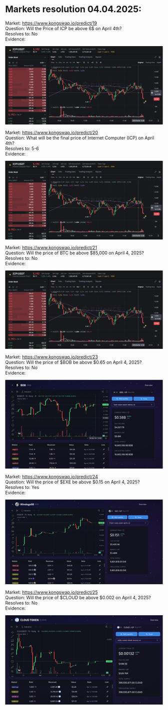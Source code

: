 
# Markets resolution 04.04.2025:

Market: https://www.kongswap.io/predict/19   
Question: Will the Price of ICP be above 6$ on April 4th?   
Resolves to: No   
Evidence: 

![ICP price on April 4, 2025](evidence_04_04/icp_2025-04-04.png)

Market: https://www.kongswap.io/predict/20   
Question: What will be the final price of Internet Computer (ICP) on April 4th?   
Resolves to: 5-6   
Evidence: 

![ICP price on April 4, 2025](evidence_04_04/icp_2025-04-04.png)


Market: https://www.kongswap.io/predict/21   
Question: Will the price of BTC be above $85,000 on April 4, 2025?   
Resolves to: No   
Evidence: 

![BTC price on April 4, 2025](evidence_04_04/icp_2025-04-04.png)

Market: https://www.kongswap.io/predict/23   
Question: Will the price of $BOB be above $0.65 on April 4, 2025?    
Resolves to: No   
Evidence: 

![BOB price on April 4, 2025](evidence_04_04/bob_2025-04-04.png)

Market: https://www.kongswap.io/predict/24   
Question: Will the price of $EXE be above $0.15 on April 4, 2025?    
Resolves to: Yes   
Evidence: 

![EXE price on April 4, 2025](evidence_04_04/exe_2025-04-04.png)

Market: https://www.kongswap.io/predict/25   
Question: Will the price of $CLOUD be above $0.002 on April 4, 2025?    
Resolves to: No   
Evidence: 

![CLOUD price on April ç, 2025](evidence_04_04/cloud_2025-04-04.png)   